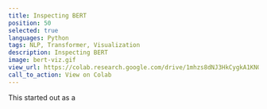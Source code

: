 ```yaml
---
title: Inspecting BERT
position: 50
selected: true
languages: Python
tags: NLP, Transformer, Visualization
description: Inspecting BERT
image: bert-viz.gif
view_url: https://colab.research.google.com/drive/1mhzs8dNJ3HkCygkA1KNORpCJAeL3cEUD#scrollTo=1rSoTkU7mxBB
call_to_action: View on Colab
---
```


This started out as a 
